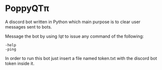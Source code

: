 # PoppyQTπ
A discord bot written in Python which main purpose is to clear user messages sent to bots.

Message the bot by using _!qt <command>_ to issue any command of the following:

    -help
    -ping

In order to run this bot just insert a file named token.txt with the discord bot token inside it.

